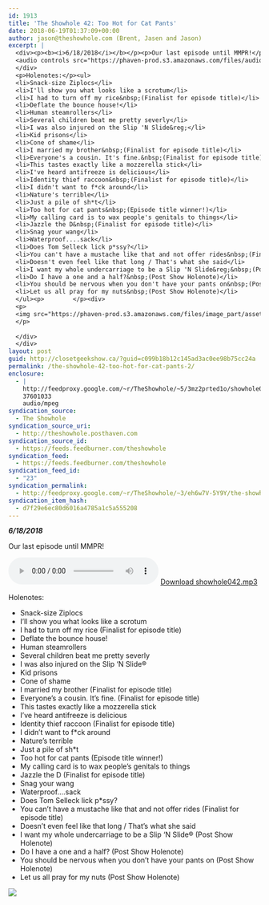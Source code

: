 ```yaml
---
id: 1913
title: 'The Showhole 42: Too Hot for Cat Pants'
date: 2018-06-19T01:37:09+00:00
author: jason@theshowhole.com (Brent, Jasen and Jason)
excerpt: |
  <div><p><b><i>6/18/2018</i></b></p><p>Our last episode until MMPR!</p><p>        </p><div>
  <audio controls src="https://phaven-prod.s3.amazonaws.com/files/audio_part/asset/2094884/RUxGNCQGgpjCt3H61OXGM0q79Ow/showhole042.mp3"></audio> <a href="https://phaven-prod.s3.amazonaws.com/files/audio_part/asset/2094884/RUxGNCQGgpjCt3H61OXGM0q79Ow/showhole042.mp3">Download showhole042.mp3</a>
  </div>
  <p>Holenotes:</p><ul>
  <li>Snack-size Ziplocs</li>
  <li>I'll show you what looks like a scrotum</li>
  <li>I had to turn off my rice&nbsp;(Finalist for episode title)</li>
  <li>Deflate the bounce house!</li>
  <li>Human steamrollers</li>
  <li>Several children beat me pretty severly</li>
  <li>I was also injured on the Slip 'N Slide&reg;</li>
  <li>Kid prisons</li>
  <li>Cone of shame</li>
  <li>I married my brother&nbsp;(Finalist for episode title)</li>
  <li>Everyone's a cousin. It's fine.&nbsp;(Finalist for episode title)</li>
  <li>This tastes exactly like a mozzerella stick</li>
  <li>I've heard antifreeze is delicious</li>
  <li>Identity thief raccoon&nbsp;(Finalist for episode title)</li>
  <li>I didn't want to f*ck around</li>
  <li>Nature's terrible</li>
  <li>Just a pile of sh*t</li>
  <li>Too hot for cat pants&nbsp;(Episode title winner!)</li>
  <li>My calling card is to wax people's genitals to things</li>
  <li>Jazzle the D&nbsp;(Finalist for episode title)</li>
  <li>Snag your wang</li>
  <li>Waterproof....sack</li>
  <li>Does Tom Selleck lick p*ssy?</li>
  <li>You can't have a mustache like that and not offer rides&nbsp;(Finalist for episode title)</li>
  <li>Doesn't even feel like that long / That's what she said</li>
  <li>I want my whole undercarriage to be a Slip 'N Slide&reg;&nbsp;(Post Show Holenote)</li>
  <li>Do I have a one and a half?&nbsp;(Post Show Holenote)</li>
  <li>You should be nervous when you don't have your pants on&nbsp;(Post Show Holenote)</li>
  <li>Let us all pray for my nuts&nbsp;(Post Show Holenote)</li>
  </ul><p>        </p><div>
  <p>
  <img src="https://phaven-prod.s3.amazonaws.com/files/image_part/asset/2094885/cr0pkQmyBFDAf4r3UDzQO3I2czE/medium_showhole042imagef.jpg">
  </p>
  
  </div>
  </div>
layout: post
guid: http://closetgeekshow.ca/?guid=c099b18b12c145ad3ac0ee98b75cc24a
permalink: /the-showhole-42-too-hot-for-cat-pants-2/
enclosure:
  - |
    http://feedproxy.google.com/~r/TheShowhole/~5/3mz2prted1o/showhole042.mp3
    37601033
    audio/mpeg
syndication_source:
  - The Showhole
syndication_source_uri:
  - http://theshowhole.posthaven.com
syndication_source_id:
  - https://feeds.feedburner.com/theshowhole
syndication_feed:
  - https://feeds.feedburner.com/theshowhole
syndication_feed_id:
  - "23"
syndication_permalink:
  - http://feedproxy.google.com/~r/TheShowhole/~3/eh6w7V-5Y9Y/the-showhole-42-too-hot-for-cat-pants
syndication_item_hash:
  - d7f29e6ec80d6016a4785a1c5a555208
---
```

<div class="posthaven-post-body">
  <p>
    <b><i>6/18/2018</i></b>
  </p>
  
  <p>
    Our last episode until MMPR!
  </p>
  
  <p>
    <div class="posthaven-file posthaven-file-audio posthaven-file-state-processed" id="posthaven_audio_2094884" >
      <audio controls src="https://phaven-prod.s3.amazonaws.com/files/audio_part/asset/2094884/RUxGNCQGgpjCt3H61OXGM0q79Ow/showhole042.mp3" type="audio/mpeg"></audio> <a class="posthaven-file-download" download href="https://phaven-prod.s3.amazonaws.com/files/audio_part/asset/2094884/RUxGNCQGgpjCt3H61OXGM0q79Ow/showhole042.mp3">Download showhole042.mp3</a>
    </div>
  </p>
  
  <p>
    Holenotes:
  </p>
  
  <ul>
    <li>
      Snack-size Ziplocs
    </li>
    <li>
      I&#8217;ll show you what looks like a scrotum
    </li>
    <li>
      I had to turn off my rice (Finalist for episode title)
    </li>
    <li>
      Deflate the bounce house!
    </li>
    <li>
      Human steamrollers
    </li>
    <li>
      Several children beat me pretty severly
    </li>
    <li>
      I was also injured on the Slip &#8216;N Slide®
    </li>
    <li>
      Kid prisons
    </li>
    <li>
      Cone of shame
    </li>
    <li>
      I married my brother (Finalist for episode title)
    </li>
    <li>
      Everyone&#8217;s a cousin. It&#8217;s fine. (Finalist for episode title)
    </li>
    <li>
      This tastes exactly like a mozzerella stick
    </li>
    <li>
      I&#8217;ve heard antifreeze is delicious
    </li>
    <li>
      Identity thief raccoon (Finalist for episode title)
    </li>
    <li>
      I didn&#8217;t want to f*ck around
    </li>
    <li>
      Nature&#8217;s terrible
    </li>
    <li>
      Just a pile of sh*t
    </li>
    <li>
      Too hot for cat pants (Episode title winner!)
    </li>
    <li>
      My calling card is to wax people&#8217;s genitals to things
    </li>
    <li>
      Jazzle the D (Finalist for episode title)
    </li>
    <li>
      Snag your wang
    </li>
    <li>
      Waterproof&#8230;.sack
    </li>
    <li>
      Does Tom Selleck lick p*ssy?
    </li>
    <li>
      You can&#8217;t have a mustache like that and not offer rides (Finalist for episode title)
    </li>
    <li>
      Doesn&#8217;t even feel like that long / That&#8217;s what she said
    </li>
    <li>
      I want my whole undercarriage to be a Slip &#8216;N Slide® (Post Show Holenote)
    </li>
    <li>
      Do I have a one and a half? (Post Show Holenote)
    </li>
    <li>
      You should be nervous when you don&#8217;t have your pants on (Post Show Holenote)
    </li>
    <li>
      Let us all pray for my nuts (Post Show Holenote)
    </li>
  </ul>
  
  <div class="posthaven-gallery" id="posthaven_gallery[1307268]">
    <p class="posthaven-file posthaven-file-image posthaven-file-state-processed">
      <img class="posthaven-gallery-image" src="https://phaven-prod.s3.amazonaws.com/files/image_part/asset/2094885/cr0pkQmyBFDAf4r3UDzQO3I2czE/medium_showhole042imagef.jpg" data-posthaven-state='processed'
data-medium-src='https://phaven-prod.s3.amazonaws.com/files/image_part/asset/2094885/cr0pkQmyBFDAf4r3UDzQO3I2czE/medium_showhole042imagef.jpg'
data-medium-width='800'
data-medium-height='1067'
data-large-src='https://phaven-prod.s3.amazonaws.com/files/image_part/asset/2094885/cr0pkQmyBFDAf4r3UDzQO3I2czE/large_showhole042imagef.jpg'
data-large-width='907'
data-large-height='1210'
data-thumb-src='https://phaven-prod.s3.amazonaws.com/files/image_part/asset/2094885/cr0pkQmyBFDAf4r3UDzQO3I2czE/thumb_showhole042imagef.jpg'
data-thumb-width='200'
data-thumb-height='200'
data-xlarge-src='https://phaven-prod.s3.amazonaws.com/files/image_part/asset/2094885/cr0pkQmyBFDAf4r3UDzQO3I2czE/xlarge_showhole042imagef.jpg'
data-xlarge-width='907'
data-xlarge-height='1210'
data-orig-src='https://phaven-prod.s3.amazonaws.com/files/image_part/asset/2094885/cr0pkQmyBFDAf4r3UDzQO3I2czE/showhole042imagef.jpg'
data-orig-width='907'
data-orig-height='1210'
data-posthaven-id='2094885' />
    </p></p>
  </div></p>
</div>